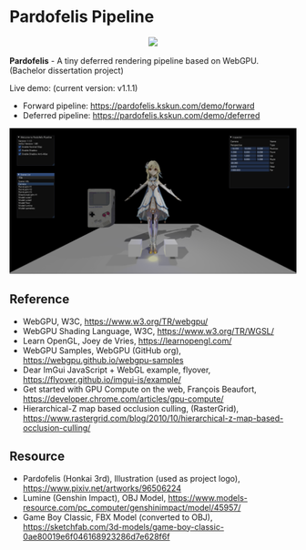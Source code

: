 # Pardofelis Pipeline

<p align="center"><image src="pardofelis-pipeline-logo-text.png" width="50%" /></p>

**Pardofelis** - A tiny deferred rendering pipeline based on WebGPU. (Bachelor dissertation project)

Live demo: (current version: v1.1.1)

- Forward pipeline: https://pardofelis.kskun.com/demo/forward
- Deferred pipeline: https://pardofelis.kskun.com/demo/deferred

![screenshot](pardofelis-screenshot-1.1.0.png)

## Reference

- WebGPU, W3C, https://www.w3.org/TR/webgpu/
- WebGPU Shading Language, W3C, https://www.w3.org/TR/WGSL/
- Learn OpenGL, Joey de Vries, https://learnopengl.com/
- WebGPU Samples, WebGPU (GitHub org), https://webgpu.github.io/webgpu-samples
- Dear ImGui JavaScript + WebGL example, flyover, https://flyover.github.io/imgui-js/example/
- Get started with GPU Compute on the web, François Beaufort, https://developer.chrome.com/articles/gpu-compute/
- Hierarchical-Z map based occlusion culling, (RasterGrid), https://www.rastergrid.com/blog/2010/10/hierarchical-z-map-based-occlusion-culling/

## Resource

- Pardofelis (Honkai 3rd), Illustration (used as project logo), https://www.pixiv.net/artworks/96506224
- Lumine (Genshin Impact), OBJ Model, https://www.models-resource.com/pc_computer/genshinimpact/model/45957/
- Game Boy Classic, FBX Model (converted to OBJ), https://sketchfab.com/3d-models/game-boy-classic-0ae80019e6f046168923286d7e628f6f